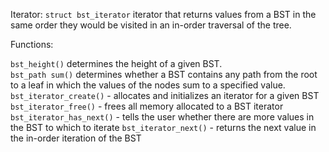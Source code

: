 Iterator: `struct bst_iterator` iterator that returns values from a BST in the same order they would be visited in an in-order traversal of the tree.

Functions:

`bst_height()` determines the height of a given BST.  
`bst_path sum()` determines whether a BST contains any path from the root to a leaf in which the values of the nodes sum to a specified value.
`bst_iterator_create()` - allocates and initializes an iterator for a given BST
`bst_iterator_free()` - frees all memory allocated to a BST iterator
`bst_iterator_has_next()` - tells the user whether there are more values in the BST to which to iterate
`bst_iterator_next()` - returns the next value in the in-order iteration of the BST